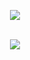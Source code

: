 <p align="center">
  <a href="https://skillicons.dev">
    <img src="https://skillicons.dev/icons?i=py,html,css,cpp" />
  </a>
</p>

<p align="center">
  </br>
  
  <a href="https://github.com/anuraghazra/github-readme-stats">
    <img src=https://github-readme-stats-git-masterrstaa-rickstaa.vercel.app/api/top-langs/?username=LXanii&hide_border=true&langs_count=5&show_icons=true&card_width=495&theme=tokyonight&hide=cmake,batch>
  
  </br>
    
</p>

